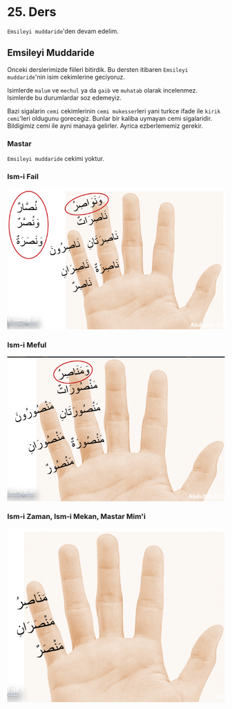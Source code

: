 # 25. Ders

`Emsileyi muddaride`'den devam edelim.

## Emsileyi Muddaride

Onceki derslerimizde fiileri bitirdik. Bu dersten itibaren `Emsileyi muddaride`'nin isim cekimlerine geciyoruz.

Isimlerde `malum` ve `mechul` ya da `gaib` ve `muhatab` olarak incelenmez. Isimlerde bu durumlardar soz edemeyiz.

Bazi sigalarin `cemi` cekimlerinin `cemi mukesser`leri yani turkce ifade ile `kirik cemi`'leri oldugunu gorecegiz. Bunlar bir kaliba uymayan cemi sigalaridir. Bildigimiz cemi ile ayni manaya gelirler. Ayrica ezberlememiz gerekir.

### Mastar

`Emsileyi muddaride` cekimi yoktur.

### Ism-i Fail

![](../../_media/2023-01-10-09-48-09.png)

### Ism-i Meful

![](../../_media/2023-01-10-09-50-45.png)

### Ism-i Zaman, Ism-i Mekan, Mastar Mim'i

![](../../_media/2023-01-10-09-53-56.png)
